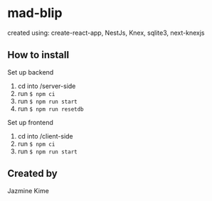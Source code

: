 # mad-blip
created using: create-react-app, NestJs, Knex, sqlite3, next-knexjs

## How to install
Set up backend
1. cd into /server-side 
2. run `$ npm ci`
3. run `$ npm run start`
4. run `$ npm run resetdb`

Set up frontend
1. cd into /client-side
2. run `$ npm ci`
3. run `$ npm run start`

## Created by 
Jazmine Kime
